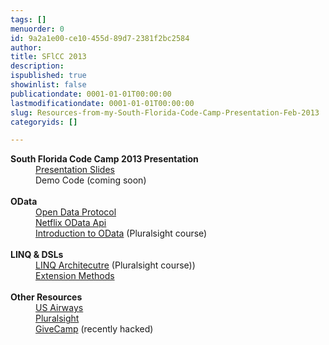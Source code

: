 ```yaml
---
tags: []
menuorder: 0
id: 9a2a1e00-ce10-455d-89d7-2381f2bc2584
author: 
title: SFlCC 2013
description: 
ispublished: true
showinlist: false
publicationdate: 0001-01-01T00:00:00
lastmodificationdate: 0001-01-01T00:00:00
slug: Resources-from-my-South-Florida-Code-Camp-Presentation-Feb-2013
categoryids: []

---
```

<dl><dt><strong>South Florida Code Camp 2013 Presentation</strong></dt><dd><a href="http://sdrv.ms/WUWy8E">Presentation Slides</a></dd><dd>Demo Code (coming soon)</dd><dt><strong><br />OData</strong></dt><dd><a href="http://www.odata.org/">Open Data Protocol</a></dd><dd><a href="http://developer.netflix.com/docs/oData_Catalog">Netflix OData Api</a></dd><dd><a href="http://pluralsight.com/training/courses/TableOfContents?courseName=odata-introduction&amp;highlight=matt-milner_odata-introduction*9,10,0,1,3,5,11,2,4,6,7,8!matt-milner_odata-writing-services*0,5,7,3,6!matt-milner_odata-consuming-services*0,8,10,9#odata-introduction">Introduction to OData</a> (Pluralsight course)</dd><dt><br /><strong>LINQ &amp; DSLs</strong></dt><dd><a href="http://pluralsight.com/training/courses/TableOfContents?courseName=linq-architecture&amp;highlight=">LINQ Architecutre</a> (Pluralsight course))</dd><dd><a href="http://msdn.microsoft.com/en-us/library/bb383977.aspx">Extension Methods</a></dd><dt><br /><strong>Other Resources</strong></dt><dd><a href="http://www.usairways.com/careers">US Airways</a></dd><dd><a href="http://pluralsight.com">Pluralsight</a></dd><dd><a href="http://givecamp.org">GiveCamp</a> (recently hacked)</dd></dl>
